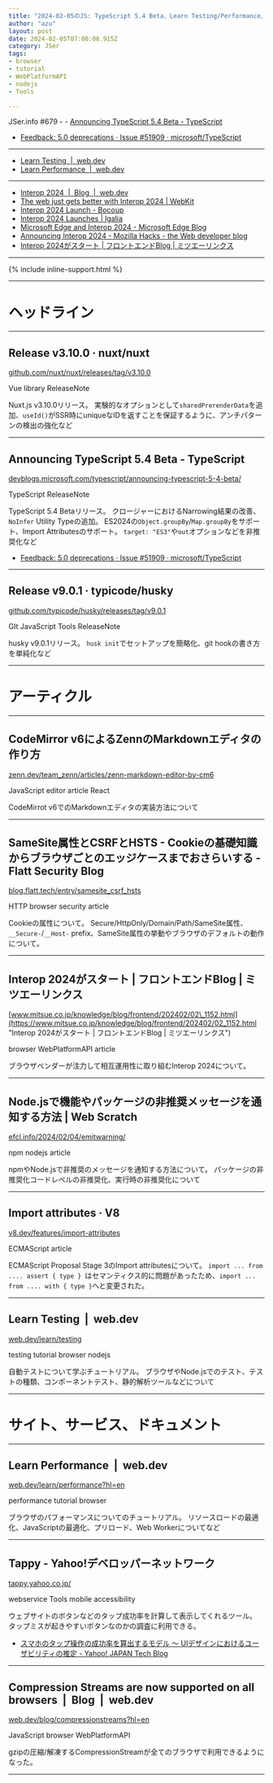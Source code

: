 ```yaml
---
title: "2024-02-05のJS: TypeScript 5.4 Beta、Learn Testing/Performance、Interop 2024"
author: "azu"
layout: post
date: 2024-02-05T07:00:08.915Z
category: JSer
tags:
- browser
- tutorial
- WebPlatformAPI
- nodejs
- Tools

---
```


JSer.info #679 - - [Announcing TypeScript 5.4 Beta - TypeScript](https://devblogs.microsoft.com/typescript/announcing-typescript-5-4-beta/)
- [Feedback: 5.0 deprecations · Issue #51909 · microsoft/TypeScript](https://github.com/microsoft/TypeScript/issues/51909)

---

- [Learn Testing  |  web.dev](https://web.dev/learn/testing)
- [Learn Performance  |  web.dev](https://web.dev/learn/performance?hl=en)

---

- [Interop 2024  |  Blog  |  web.dev](https://web.dev/blog/interop-2024?hl=en)
- [The web just gets better with Interop 2024 | WebKit](https://webkit.org/blog/14955/the-web-just-gets-better-with-interop/)
- [Interop 2024 Launch - Bocoup](https://bocoup.com/blog/interop-2024)
- [Interop 2024 Launches | Igalia](https://www.igalia.com/2024/interop-2024-launches.html)
- [Microsoft Edge and Interop 2024 - Microsoft Edge Blog](https://blogs.windows.com/msedgedev/2024/02/01/microsoft-edge-and-interop-2024/)
- [Announcing Interop 2024 - Mozilla Hacks - the Web developer blog](https://hacks.mozilla.org/2024/02/announcing-interop-2024/)
- [Interop 2024がスタート | フロントエンドBlog | ミツエーリンクス](https://www.mitsue.co.jp/knowledge/blog/frontend/202402/02_1152.html)


----

{% include inline-support.html %}

----

<h1 class="site-genre">ヘッドライン</h1>

----

## Release v3.10.0 · nuxt/nuxt
[github.com/nuxt/nuxt/releases/tag/v3.10.0](https://github.com/nuxt/nuxt/releases/tag/v3.10.0 "Release v3.10.0 · nuxt/nuxt")
<p class="jser-tags jser-tag-icon"><span class="jser-tag">Vue</span> <span class="jser-tag">library</span> <span class="jser-tag">ReleaseNote</span></p>

Nuxt.js v3.10.0リリース。
実験的なオプションとして`sharedPrerenderData`を追加、`useId()`がSSR時にuniqueなIDを返すことを保証するように、アンチパターンの検出の強化など


----

## Announcing TypeScript 5.4 Beta - TypeScript
[devblogs.microsoft.com/typescript/announcing-typescript-5-4-beta/](https://devblogs.microsoft.com/typescript/announcing-typescript-5-4-beta/ "Announcing TypeScript 5.4 Beta - TypeScript")
<p class="jser-tags jser-tag-icon"><span class="jser-tag">TypeScript</span> <span class="jser-tag">ReleaseNote</span></p>

TypeScript 5.4 Betaリリース。
クロージャーにおけるNarrowing結果の改善、`NoInfer` Utility Typeの追加。
ES2024の`Object.groupBy`/`Map.groupBy`をサポート、Import Attributesのサポート。
`target: "ES3"`や`out`オプションなどを非推奨化など

- [Feedback: 5.0 deprecations · Issue #51909 · microsoft/TypeScript](https://github.com/microsoft/TypeScript/issues/51909 "Feedback: 5.0 deprecations · Issue #51909 · microsoft/TypeScript")

----

## Release v9.0.1 · typicode/husky
[github.com/typicode/husky/releases/tag/v9.0.1](https://github.com/typicode/husky/releases/tag/v9.0.1 "Release v9.0.1 · typicode/husky")
<p class="jser-tags jser-tag-icon"><span class="jser-tag">GIt</span> <span class="jser-tag">JavaScript</span> <span class="jser-tag">Tools</span> <span class="jser-tag">ReleaseNote</span></p>

husky v9.0.1リリース。
`husk init`でセットアップを簡略化、git hookの書き方を単純化など


----
<h1 class="site-genre">アーティクル</h1>

----

## CodeMirror v6によるZennのMarkdownエディタの作り方
[zenn.dev/team\_zenn/articles/zenn-markdown-editor-by-cm6](https://zenn.dev/team_zenn/articles/zenn-markdown-editor-by-cm6 "CodeMirror v6によるZennのMarkdownエディタの作り方")
<p class="jser-tags jser-tag-icon"><span class="jser-tag">JavaScript</span> <span class="jser-tag">editor</span> <span class="jser-tag">article</span> <span class="jser-tag">React</span></p>

CodeMirrot v6でのMarkdownエディタの実装方法について


----

## SameSite属性とCSRFとHSTS - Cookieの基礎知識からブラウザごとのエッジケースまでおさらいする - Flatt Security Blog
[blog.flatt.tech/entry/samesite\_csrf\_hsts](https://blog.flatt.tech/entry/samesite_csrf_hsts "SameSite属性とCSRFとHSTS - Cookieの基礎知識からブラウザごとのエッジケースまでおさらいする - Flatt Security Blog")
<p class="jser-tags jser-tag-icon"><span class="jser-tag">HTTP</span> <span class="jser-tag">browser</span> <span class="jser-tag">security</span> <span class="jser-tag">article</span></p>

Cookieの属性について。
Secure/HttpOnly/Domain/Path/SameSite属性、`__Secure-`/`__Host-` prefix、SameSite属性の挙動やブラウザのデフォルトの動作について。


----

## Interop 2024がスタート | フロントエンドBlog | ミツエーリンクス
[www.mitsue.co.jp/knowledge/blog/frontend/202402/02\_1152.html](https://www.mitsue.co.jp/knowledge/blog/frontend/202402/02_1152.html "Interop 2024がスタート | フロントエンドBlog | ミツエーリンクス")
<p class="jser-tags jser-tag-icon"><span class="jser-tag">browser</span> <span class="jser-tag">WebPlatformAPI</span> <span class="jser-tag">article</span></p>

ブラウザベンダーが注力して相互運用性に取り組むInterop 2024について。


----

## Node.jsで機能やパッケージの非推奨メッセージを通知する方法 | Web Scratch
[efcl.info/2024/02/04/emitwarning/](https://efcl.info/2024/02/04/emitwarning/ "Node.jsで機能やパッケージの非推奨メッセージを通知する方法 | Web Scratch")
<p class="jser-tags jser-tag-icon"><span class="jser-tag">npm</span> <span class="jser-tag">nodejs</span> <span class="jser-tag">article</span></p>

npmやNode.jsで非推奨のメッセージを通知する方法について。
パッケージの非推奨化コードレベルの非推奨化、実行時の非推奨化について


----

## Import attributes · V8
[v8.dev/features/import-attributes](https://v8.dev/features/import-attributes "Import attributes · V8")
<p class="jser-tags jser-tag-icon"><span class="jser-tag">ECMAScript</span> <span class="jser-tag">article</span></p>

ECMAScript Proposal Stage 3のImport attributesについて。
`import ... from .... assert { type } `はセマンティクス的に問題があったため、`import ... from .... with { type }`へと変更された。


----

## Learn Testing  |  web.dev
[web.dev/learn/testing](https://web.dev/learn/testing "Learn Testing  |  web.dev")
<p class="jser-tags jser-tag-icon"><span class="jser-tag">testing</span> <span class="jser-tag">tutorial</span> <span class="jser-tag">browser</span> <span class="jser-tag">nodejs</span></p>

自動テストについて学ぶチュートリアル。
ブラウザやNode.jsでのテスト、テストの種類、コンポーネントテスト、静的解析ツールなどについて


----
<h1 class="site-genre">サイト、サービス、ドキュメント</h1>

----

## Learn Performance  |  web.dev
[web.dev/learn/performance?hl&#x3D;en](https://web.dev/learn/performance?hl=en "Learn Performance  |  web.dev")
<p class="jser-tags jser-tag-icon"><span class="jser-tag">performance</span> <span class="jser-tag">tutorial</span> <span class="jser-tag">browser</span></p>

ブラウザのパフォーマンスについてのチュートリアル。
リソースロードの最適化、JavaScriptの最適化、プリロード、Web Workerについてなど


----

## Tappy - Yahoo!デベロッパーネットワーク
[tappy.yahoo.co.jp/](https://tappy.yahoo.co.jp/ "Tappy - Yahoo!デベロッパーネットワーク")
<p class="jser-tags jser-tag-icon"><span class="jser-tag">webservice</span> <span class="jser-tag">Tools</span> <span class="jser-tag">mobile</span> <span class="jser-tag">accessibility</span></p>

ウェブサイトのボタンなどのタップ成功率を計算して表示してくれるツール。
タップミスが起きやすいボタンなのかの調査に利用できる。

- [スマホのタップ操作の成功率を算出するモデル ～ UIデザインにおけるユーザビリティの推定 - Yahoo! JAPAN Tech Blog](https://techblog.yahoo.co.jp/entry/2021120930233778/ "スマホのタップ操作の成功率を算出するモデル ～ UIデザインにおけるユーザビリティの推定 - Yahoo! JAPAN Tech Blog")

----

## Compression Streams are now supported on all browsers  |  Blog  |  web.dev
[web.dev/blog/compressionstreams?hl&#x3D;en](https://web.dev/blog/compressionstreams?hl=en "Compression Streams are now supported on all browsers  |  Blog  |  web.dev")
<p class="jser-tags jser-tag-icon"><span class="jser-tag">JavaScript</span> <span class="jser-tag">browser</span> <span class="jser-tag">WebPlatformAPI</span></p>

gzipの圧縮/解凍するCompressionStreamが全てのブラウザで利用できるようになった。


----

